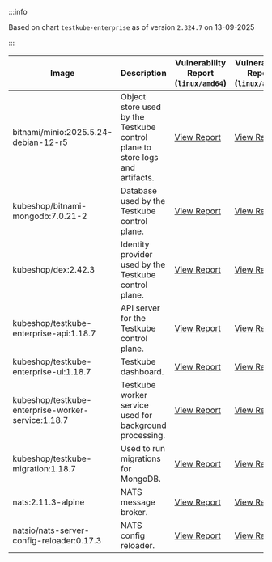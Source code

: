 :::info

Based on chart `testkube-enterprise` as of version `2.324.7` on 13-09-2025

:::

| Image | Description | Vulnerability Report (`linux/amd64`) | Vulnerability Report (`linux/arm64`) | Docker Image |
|-------|-------------|----------------------------------------|----------------------------------------|--------------|
| bitnami/minio:2025.5.24-debian-12-r5 | Object store used by the Testkube control plane to store logs and artifacts. | [View Report](./minio-2025.5.24-debian-12-r5_linux_amd64.md) | [View Report](./minio-2025.5.24-debian-12-r5_linux_arm64.md) | [View Image](https://hub.docker.com/layers/bitnami/minio/2025.5.24-debian-12-r5/images/sha256-b3d51900e846b92f7503ca6be07d2e8c56ebb6a13a60bc71b8777c716c074bcf?context=explore) |
| kubeshop/bitnami-mongodb:7.0.21-2 | Database used by the Testkube control plane. | [View Report](./bitnami-mongodb-7.0.21-2_linux_amd64.md) | [View Report](./bitnami-mongodb-7.0.21-2_linux_arm64.md) | [View Image](https://hub.docker.com/layers/kubeshop/bitnami-mongodb/7.0.21-2/images/sha256-c347474e6488832564a6ce3d1870056f52aa4e7123bb85ce391a60c0b4ecdf18?context=explore) |
| kubeshop/dex:2.42.3 | Identity provider used by the Testkube control plane. | [View Report](./dex-2.42.3_linux_amd64.md) | [View Report](./dex-2.42.3_linux_arm64.md) | [View Image](https://hub.docker.com/layers/kubeshop/dex/2.42.3/images/sha256-db03bd0a7b5d26c4c36034f227f3b16c1d3bdadf3bd56eb23f2ca9c442716cb6?context=explore) |
| kubeshop/testkube-enterprise-api:1.18.7 | API server for the Testkube control plane. | [View Report](./testkube-enterprise-api-1.18.7_linux_amd64.md) | [View Report](./testkube-enterprise-api-1.18.7_linux_arm64.md) | [View Image](https://hub.docker.com/layers/kubeshop/testkube-enterprise-api/1.18.7/images/sha256-b74837299abda83c72f01a0cc3bb6e7b4e1fd5a2bada0bf14f0a52da4f0f1358?context=explore) |
| kubeshop/testkube-enterprise-ui:1.18.7 | Testkube dashboard. | [View Report](./testkube-enterprise-ui-1.18.7_linux_amd64.md) | [View Report](./testkube-enterprise-ui-1.18.7_linux_arm64.md) | [View Image](https://hub.docker.com/layers/kubeshop/testkube-enterprise-ui/1.18.7/images/sha256-28c03fb52b35c965aa95fc42e0c4d6d70c84f45fb5e69c7c2ae364401e616ed9?context=explore) |
| kubeshop/testkube-enterprise-worker-service:1.18.7 | Testkube worker service used for background processing. | [View Report](./testkube-enterprise-worker-service-1.18.7_linux_amd64.md) | [View Report](./testkube-enterprise-worker-service-1.18.7_linux_arm64.md) | [View Image](https://hub.docker.com/layers/kubeshop/testkube-enterprise-worker-service/1.18.7/images/sha256-511ff6e1b3a7129243fe0e13876d8675a884a5875afddca9d7ddb9729f92719d?context=explore) |
| kubeshop/testkube-migration:1.18.7 | Used to run migrations for MongoDB. | [View Report](./testkube-migration-1.18.7_linux_amd64.md) | [View Report](./testkube-migration-1.18.7_linux_arm64.md) | [View Image](https://hub.docker.com/layers/kubeshop/testkube-migration/1.18.7/images/sha256-5f2a430b7f9349d93f955b46ac7aa15b8a06032d437fc85b143b911127535aa6?context=explore) |
| nats:2.11.3-alpine | NATS message broker. | [View Report](./nats-2.11.3-alpine_linux_amd64.md) | [View Report](./nats-2.11.3-alpine_linux_arm64.md) | [View Image](https://hub.docker.com/layers/library/nats/2.11.3-alpine/images/sha256-f6be324fcee27f2a91178d74f77bb4ba3e5a9d2e72ba7d6871f45d14aadca40a?context=explore) |
| natsio/nats-server-config-reloader:0.17.3 | NATS config reloader. | [View Report](./nats-server-config-reloader-0.17.3_linux_amd64.md) | [View Report](./nats-server-config-reloader-0.17.3_linux_arm64.md) | [View Image](https://hub.docker.com/layers/natsio/nats-server-config-reloader/0.17.3/images/sha256-6798c689cca8a98f34e57db124abe46c81edf9bfb02d54ad85da60d0e41ef592?context=explore) |
